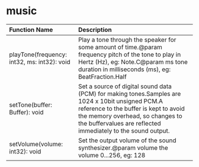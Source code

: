 # music

|Function Name| Description|
|:---|:---|
|playTone(frequency: int32, ms: int32): void |Play a tone through the speaker for some amount of time.@param frequency pitch of the tone to play in Hertz (Hz), eg: Note.C@param ms tone duration in milliseconds (ms), eg: BeatFraction.Half|
|setTone(buffer: Buffer): void |Set a source of digital sound data (PCM) for making tones.Samples are 1024 x 10bit unsigned PCM.A reference to the buffer is kept to avoid the memory overhead, so changes to the buffervalues are reflected immediately to the sound output.|
|setVolume(volume: int32): void |Set the output volume of the sound synthesizer.@param volume the volume 0...256, eg: 128|
